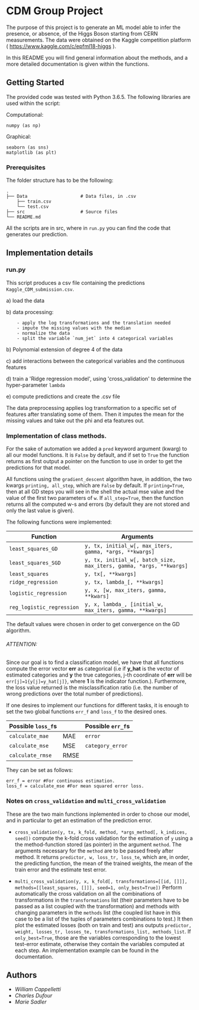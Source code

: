 # CDM Group Project

The purpose of this project is to generate an ML model able to infer the presence, or absence, of the Higgs Boson starting from CERN measurements. The data were obtained on the Kaggle competition platform ( https://www.kaggle.com/c/epfml18-higgs ).

In this README you will find general information about the methods, and a more detailed documentation is given within the functions.

## Getting Started

The provided code was tested with Python 3.6.5.
The following libraries are used within the script:

Computational:

    numpy (as np)

Graphical:

    seaborn (as sns)
    matplotlib (as plt)


### Prerequisites

The folder structure has to be the following:

    .
    ├── Data                    # Data files, in .csv
        ├── train.csv
        └── test.csv
    ├── src                     # Source files
    └── README.md


All the scripts are in src, where in `run.py` you can find the code that generates our prediction.


## Implementation details

### run.py

This script produces a csv file containing the predictions `Kaggle_CDM_submission.csv`.

  a) load the data 

  b) data processing:
  
        - apply the log transformations and the translation needed
        - impute the missing values with the median
        - normalize the data
        - split the variable `num_jet` into 4 categorical variables
  b) Polynomial extension of degree 4 of the data

  c) add interactions between the categorical variables and the continuous features

  d) train a 'Ridge regression model', using 'cross_validation' to determine the hyper-parameter `lambda`

  e) compute predictions and create the .csv file



The data preprocessing applies log transformation to a specific set of features after translating some of them. Then it imputes the mean for the missing values and take out the phi and eta features out.

### Implementation of class methods.

For the sake of automation we added a `pred` keyword argument (kwarg) to all our model functions. It is `False` by default, and if set to `True` the function returns as first output a pointer on the function to use in order to get the predictions for that model.

All functions using the `gradient_descent` algorithm have, in addition, the two kwargs `printing, all_step`, which are `False` by default. If `printing=True`, then at all GD steps you will see in the shell the actual mse value and the value of the first two parameters of `w`. If `all_step=True`, then the function returns all the computed w-s and errors (by default they are not stored and only the last value is given).

The following functions were implemented:

| Function            | Arguments |
|-------------------- |-----------|
| `least_squares_GD`  | `y, tx, initial_w[, max_iters, gamma, *args, **kwargs]`  |
| `least_squares_SGD` | `y, tx, initial_w[, batch_size, max_iters, gamma, *args, **kwargs]`  |
| `least_squares`     | `y, tx[, **kwargs]` |
| `ridge_regression`  | `y, tx, lambda_[, **kwargs]` |
| `logistic_regression`| `y, x, [w, max_iters, gamma, **kwars]` |
| `reg_logistic_regression` | `y, x, lambda_, [initial_w, max_iters, gamma, **kwargs]` |

The default values were chosen in order to get convergence on the GD algorithm.

###### ATTENTION:
Since our goal is to find a classification model, we have that all functions compute the error vector **err** as categorical (i.e if **y_hat** is the vector of estimated categories and **y** the true categories, j-th coordinate of **err** will be `err[j]=1{y[j]=y_hat[j]}`, where **1** is the indicator function.). Furthermore, the loss value returned is the misclassification ratio (i.e. the number of wrong predictions over the total number of predictions).

If one desires to implement our functions for different tasks, it is enough to set the two global functions `err_f` and `loss_f` to the desired ones.

| Possible `loss_f`s |            | Possible `err_f`s |
|--------------------|------------|--------------------|
| `calculate_mae`    | MAE        | `error` | Return the distance between predicted end true values (continuous estimation)
| `calculate_mse`    | MSE        | `category_error` | Return the error indicator (as explained above) |
| `calculate_rmse`   | RMSE       | |

They can be set as follows:

    err_f = error #For continuous estimation.
    loss_f = calculate_mse #For mean squared error loss.

### Notes on `cross_validation` and `multi_cross_validation`

These are the two main functions inplemented in order to chose our model, and in particular to get an estimation of the prediction error.

* `cross_validation(y, tx, k_fold, method, *args_method[, k_indices, seed])` compute the k-fold cross validation for the estimation of `y` using a the method-function stored (as pointer) in the argument `method`. The arguments necessary for the `method` are to be passed freely after method. It returns `predictor, w, loss_tr, loss_te`, which are, in order, the predicting function, the mean of the trained weights, the mean of the train error and the estimate test error.

* `multi_cross_validation(y, x, k_fold[, transformations=[[id, []]], methods=[[least_squares, []]], seed=1, only_best=True])` Perform automatically the cross validation on all the combinations of transformations in the `transformations` list (their parameters have to be passed as a list coupled with the transformation) and methods with changing parameters in the `methods` list (the coupled list have in this case to be a list of the tuples of parameters combinations to test.) It then plot the estimated losses (both on train and test) ans outputs `predictor, weight, losses_tr, losses_te, transformations_list, methods_list`. If `only_best=True`, those are the variables corresponding to the lowest test-error estimate, otherwise they contain the variables computed at each step. An implementation example can be found in the documentation.

## Authors

* *William Cappelletti*
* *Charles Dufour*
* *Marie Sadler*
